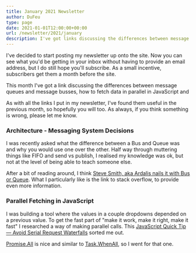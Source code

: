 ```yaml
---
title: January 2021 Newsletter
author: DuFeu
type: page
date: 2021-01-01T12:00:00+00:00
url: /newsletter/2021/january
description: I've got links discussing the differences between message queues and message busses, how to fetch data in parallel in JavaScript and
---
```


I've decided to start posting my newsletter up onto the site. Now you can see what you'd be getting in your inbox without having to provide an email address, but I do still hope you'll subscribe. As a small incentive, subscribers get them a month before the site.

This month I've got a link discussing the differences between message queues and message busses, how to fetch data in parallel in JavaScript and

As with all the links I put in my newsletter, I've found them useful in the previous month, so hopefully you will too. As always, if you think something is wrong, please let me know.

### Architecture - Messaging System Decisions

I was recently asked what the difference between a Bus and Queue was and why you would use one over the other. Half way through muttering things like FIFO and send vs publish, I realised my knowledge was ok, but not at the level of being able to teach someone else.

After a bit of reading around, I think [Steve Smith, aka Ardalis nails it with Bus or Queue](https://ardalis.com/bus-or-queue/). What I particularly like is the link to stack overflow, to provide even more information.

### Parallel Fetching in JavaScript

I was building a tool where the values in a couple dropdowns depended on a previous value. To get the fast part of "make it work, make it right, make it fast" I researched a way of making parallel calls. This [JavaScript Quick Tip — Avoid Serial Request Waterfalls](https://medium.com/javascript-scene/javascript-quick-tip-avoid-serial-request-waterfalls-d03c4021d5fa) sorted me out.

[Promise.All](https://developer.mozilla.org/en-US/docs/Web/JavaScript/Reference/Global_Objects/Promise/all) is nice and similar to [Task.WhenAll](https://docs.microsoft.com/en-us/dotnet/api/system.threading.tasks.task.whenall?view=net-5.0), so I went for that one.
